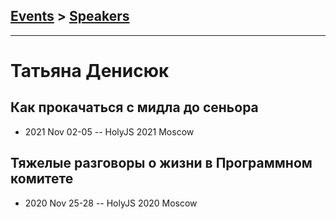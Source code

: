 ## [Events](../README.md) > [Speakers](../speakers.md)
---

# Татьяна Денисюк

## Как прокачаться с мидла до сеньора
- 2021 Nov 02-05 -- HolyJS 2021 Moscow    
## Тяжелые разговоры о жизни в Программном комитете
- 2020 Nov 25-28 -- HolyJS 2020 Moscow    
